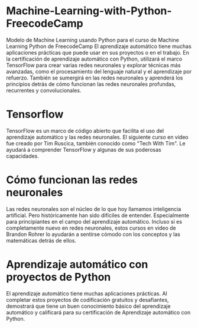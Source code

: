 # Machine-Learning-with-Python-FreecodeCamp
Modelo de Machine Learning usando Python para el curso de Machine Learning Python de FreecodeCamp
El aprendizaje automático tiene muchas aplicaciones prácticas que puede usar en sus proyectos o en el trabajo.
En la certificación de aprendizaje automático con Python, utilizará el marco TensorFlow para crear varias redes neuronales y explorar técnicas más avanzadas, como el procesamiento del lenguaje natural y el aprendizaje por refuerzo.
También se sumergirá en las redes neuronales y aprenderá los principios detrás de cómo funcionan las redes neuronales profundas, recurrentes y convolucionales.

# Tensorflow
TensorFlow es un marco de código abierto que facilita el uso del aprendizaje automático y las redes neuronales.
El siguiente curso en video fue creado por Tim Ruscica, también conocido como "Tech With Tim". Le ayudará a comprender TensorFlow y algunas de sus poderosas capacidades.

# Cómo funcionan las redes neuronales
Las redes neuronales son el núcleo de lo que hoy llamamos inteligencia artificial. Pero históricamente han sido difíciles de entender. Especialmente para principiantes en el campo del aprendizaje automático.
Incluso si es completamente nuevo en redes neuronales, estos cursos en video de Brandon Rohrer lo ayudarán a sentirse cómodo con los conceptos y las matemáticas detrás de ellos.

# Aprendizaje automático con proyectos de Python
El aprendizaje automático tiene muchas aplicaciones prácticas. Al completar estos proyectos de codificación gratuitos y desafiantes, demostrará que tiene un buen conocimiento básico del aprendizaje automático y calificará para su certificación de Aprendizaje automático con Python.
